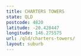 ```yaml
---
title: CHARTERS TOWERS
state: QLD
postcode: 4820
latitude: -20.428447
longitude: 146.275575
url: /qld/charters-towers/
layout: suburb
---
```


